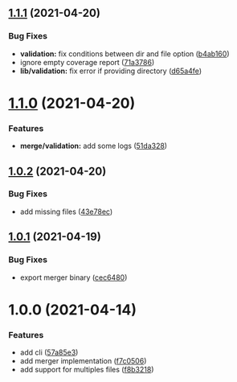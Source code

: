 ## [1.1.1](https://github.com/stephanebachelier/cobertura-merger/compare/v1.1.0...v1.1.1) (2021-04-20)


### Bug Fixes

* **validation:** fix conditions between dir and file option ([b4ab160](https://github.com/stephanebachelier/cobertura-merger/commit/b4ab160532ac97e4b6ead82321cf5380779a1974))
* ignore empty coverage report ([71a3786](https://github.com/stephanebachelier/cobertura-merger/commit/71a3786d749075ed5e877500aa4b48586ca60cfd))
* **lib/validation:** fix error if providing directory ([d65a4fe](https://github.com/stephanebachelier/cobertura-merger/commit/d65a4fe47d5b25210fbfa930857dbd197d9a6539))

# [1.1.0](https://github.com/stephanebachelier/cobertura-merger/compare/v1.0.2...v1.1.0) (2021-04-20)


### Features

* **merge/validation:** add some logs ([51da328](https://github.com/stephanebachelier/cobertura-merger/commit/51da3281ce673bf6a6493deb9d102329a557543c))

## [1.0.2](https://github.com/stephanebachelier/cobertura-merger/compare/v1.0.1...v1.0.2) (2021-04-20)


### Bug Fixes

* add missing files ([43e78ec](https://github.com/stephanebachelier/cobertura-merger/commit/43e78ec7c79cd963816f492eb178d78b3d2fb724))

## [1.0.1](https://github.com/stephanebachelier/cobertura-merger/compare/v1.0.0...v1.0.1) (2021-04-19)


### Bug Fixes

* export merger binary ([cec6480](https://github.com/stephanebachelier/cobertura-merger/commit/cec648067fac55af6d6fa3dfcb7c1a03a7fa5256))

# 1.0.0 (2021-04-14)


### Features

* add cli ([57a85e3](https://github.com/stephanebachelier/cobertura-merger/commit/57a85e3d7d73b37a342d6b9da15b6269cba3a1b5))
* add merger implementation ([f7c0506](https://github.com/stephanebachelier/cobertura-merger/commit/f7c05068c67edbb2cc089ad14f76e3bbf89739bf))
* add support for multiples files ([f8b3218](https://github.com/stephanebachelier/cobertura-merger/commit/f8b3218f4086df17d3c2b7bfc158318d666e7d33))
